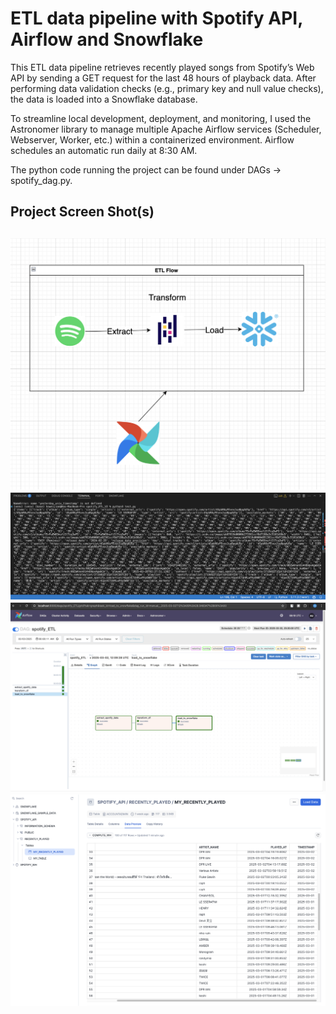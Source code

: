 # ETL data pipeline with Spotify API, Airflow and Snowflake

This ETL data pipeline retrieves recently played songs from Spotify’s Web API by sending a GET request for the last 48 hours of playback data. After performing data validation checks (e.g., primary key and null value checks), the data is loaded into a Snowflake database.

To streamline local development, deployment, and monitoring, I used the Astronomer library to manage multiple Apache Airflow services (Scheduler, Webserver, Worker, etc.) within a containerized environment. Airflow schedules an automatic run daily at 8:30 AM.

The python code running the project can be found under DAGs → spotify_dag.py.

## Project Screen Shot(s)
![Data_Flow](https://github.com/Paul-Ho-Wei-Jian/Spotify_ETL/blob/master/ETL_Flow.png)
![SpotifyAPIResponse](https://github.com/Paul-Ho-Wei-Jian/Spotify_ETL/blob/master/SpotifyAPIResponse.png)
![Airflow_DAG](https://github.com/Paul-Ho-Wei-Jian/Spotify_ETL/blob/master/AirflowDag.png)
![Snowflake](https://github.com/Paul-Ho-Wei-Jian/Spotify_ETL/blob/master/snowflake.png)
---
